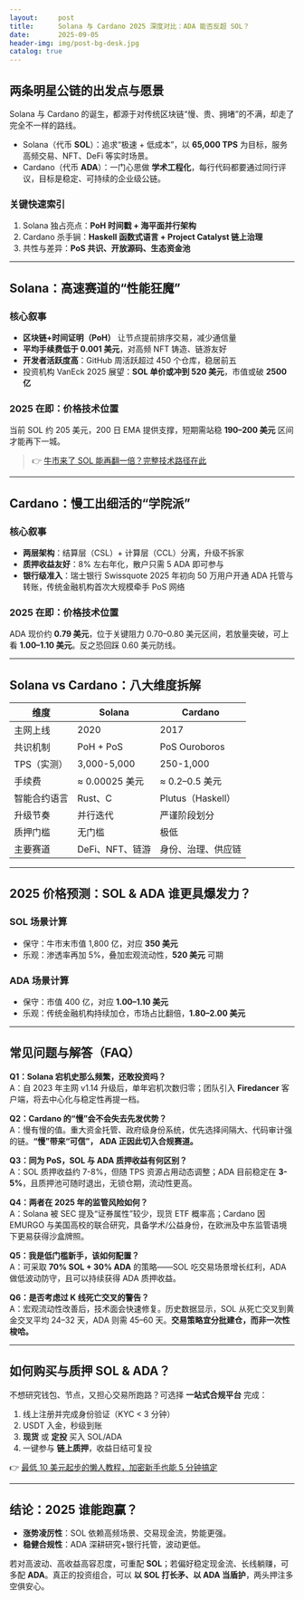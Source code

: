 ```yaml
---
layout:     post
title:      Solana 与 Cardano 2025 深度对比：ADA 能否反超 SOL？
date:       2025-09-05
header-img: img/post-bg-desk.jpg
catalog: true
---
```


## 两条明星公链的出发点与愿景
Solana 与 Cardano 的诞生，都源于对传统区块链“慢、贵、拥堵”的不满，却走了完全不一样的路线。

- Solana（代币 **SOL**）：追求“极速 + 低成本”，以 **65,000 TPS** 为目标，服务高频交易、NFT、DeFi 等实时场景。  
- Cardano（代币 **ADA**）：一门心思做 **学术工程化**，每行代码都要通过同行评议，目标是稳定、可持续的企业级公链。

### 关键快速索引
1. Solana 独占亮点：**PoH 时间戳 + 海平面并行架构**  
2. Cardano 杀手锏：**Haskell 函数式语言 + Project Catalyst 链上治理**  
3. 共性与差异：**PoS 共识、开放源码、生态资金池**  

---

## Solana：高速赛道的“性能狂魔”

### 核心叙事
- **区块链+时间证明（PoH）** 让节点提前排序交易，减少通信量  
- **平均手续费低于 0.001 美元**，对高频 NFT 铸造、链游友好  
- **开发者活跃度高**：GitHub 周活跃超过 450 个仓库，稳居前五  
- 投资机构 VanEck 2025 展望：**SOL 单价或冲到 520 美元**，市值或破 **2500 亿**  

### 2025 在即：价格技术位置
当前 SOL 约 205 美元，200 日 EMA 提供支撑，短期需站稳 **190–200 美元** 区间才能再下一城。  

> 👉 [牛市来了 SOL 能再翻一倍？完整技术路径在此](https://okxdog.com/)

---

## Cardano：慢工出细活的“学院派”

### 核心叙事
- **两层架构**：结算层（CSL）+ 计算层（CCL）分离，升级不拆家  
- **质押收益友好**：8% 左右年化，散户只需 5 ADA 即可参与  
- **银行级准入**：瑞士银行 Swissquote 2025 年初向 50 万用户开通 ADA 托管与转账，传统金融机构首次大规模牵手 PoS 网络  

### 2025 在即：价格技术位置
ADA 现价约 **0.79 美元**，位于关键阻力 0.70–0.80 美元区间，若放量突破，可上看 **1.00–1.10 美元**。反之恐回踩 0.60 美元防线。

---

## Solana vs Cardano：八大维度拆解
| 维度 | Solana | Cardano |
| --- | --- | --- |
| 主网上线 | 2020 | 2017 |
| 共识机制 | PoH + PoS | PoS Ouroboros |
| TPS（实测） | 3,000-5,000 | 250-1,000 |
| 手续费 | ≈ 0.00025 美元 | ≈ 0.2–0.5 美元 |
| 智能合约语言 | Rust、C | Plutus（Haskell） |
| 升级节奏 | 并行迭代 | 严谨阶段划分 |
| 质押门槛 | 无门槛 | 极低 |
| 主要赛道 | DeFi、NFT、链游 | 身份、治理、供应链 |

---

## 2025 价格预测：SOL & ADA 谁更具爆发力？

### SOL 场景计算
- 保守：牛市末市值 1,800 亿，对应 **350 美元**  
- 乐观：渗透率再加 5%，叠加宏观流动性，**520 美元** 可期  

### ADA 场景计算
- 保守：市值 400 亿，对应 **1.00–1.10 美元**  
- 乐观：传统金融机构持续加仓，市场占比翻倍，**1.80–2.00 美元**  

---

## 常见问题与解答（FAQ）
**Q1：Solana 宕机史那么频繁，还敢投资吗？**  
A：自 2023 年主网 v1.14 升级后，单年宕机次数归零；团队引入 **Firedancer** 客户端，将去中心化与稳定性再提一档。

**Q2：Cardano 的“慢”会不会失去先发优势？**  
A：慢有慢的值。重大资金托管、政府级身份系统，优先选择间隔大、代码审计强的链。**“慢”带来“可信”， ADA 正因此切入合规赛道。**

**Q3：同为 PoS，SOL 与 ADA 质押收益有何区别？**  
A：SOL 质押收益约 7-8%，但随 TPS 资源占用动态调整；ADA 目前稳定在 **3-5%**，且质押池可随时退出，无锁仓期，流动性更高。

**Q4：两者在 2025 年的监管风险如何？**  
A：Solana 被 SEC 提及“证券属性”较少，现货 ETF 概率高；Cardano 因 EMURGO 与美国高校的联合研究，具备学术/公益身份，在欧洲及中东监管语境下更易获得沙盒牌照。

**Q5：我是低门槛新手，该如何配置？**  
A：可采取 **70% SOL + 30% ADA** 的策略——SOL 吃交易场景增长红利，ADA 做低波动防守，且可以持续获得 ADA 质押收益。

**Q6：是否考虑过 K 线死亡交叉的警告？**  
A：宏观流动性改善后，技术面会快速修复。历史数据显示，SOL 从死亡交叉到黄金交叉平均 24–32 天，ADA 则需 45–60 天。**交易策略宜分批建仓，而非一次性梭哈。**

---

## 如何购买与质押 SOL & ADA？
不想研究钱包、节点，又担心交易所跑路？可选择 **一站式合规平台** 完成：  
1. 线上注册并完成身份验证（KYC < 3 分钟）  
2. USDT 入金，秒级到账  
3. **现货** 或 **定投** 买入 SOL/ADA  
4. 一键参与 **链上质押**，收益日结可复投  

👉 [最低 10 美元起步的懒人教程，加密新手也能 5 分钟搞定](https://okxdog.com/)

---

## 结论：2025 谁能跑赢？
- **涨势凌厉性**：SOL 依赖高频场景、交易现金流，势能更强。  
- **稳健合规性**：ADA 深耕研究+银行托管，波动更低。  

若对高波动、高收益高容忍度，可重配 **SOL**；若偏好稳定现金流、长线躺赚，可多配 **ADA**。真正的投资组合，可以 **以 SOL 打长矛、以 ADA 当盾护**，两头押注多空俱安心。